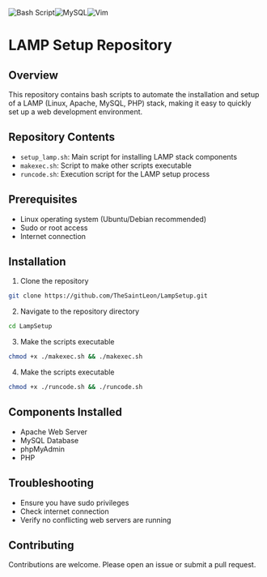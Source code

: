 ![Bash Script](https://img.shields.io/badge/bash_script-%23121011.svg?style=for-the-badge&logo=gnu-bash&logoColor=white)![MySQL](https://img.shields.io/badge/mysql-4479A1.svg?style=for-the-badge&logo=mysql&logoColor=white)![Vim](https://img.shields.io/badge/VIM-%2311AB00.svg?style=for-the-badge&logo=vim&logoColor=white)
# LAMP Setup Repository

## Overview
This repository contains bash scripts to automate the installation and setup of a LAMP (Linux, Apache, MySQL, PHP) stack, making it easy to quickly set up a web development environment.

## Repository Contents
- `setup_lamp.sh`: Main script for installing LAMP stack components
- `makexec.sh`: Script to make other scripts executable
- `runcode.sh`: Execution script for the LAMP setup process

## Prerequisites
- Linux operating system (Ubuntu/Debian recommended)
- Sudo or root access
- Internet connection

## Installation
1. Clone the repository
```bash
git clone https://github.com/TheSaintLeon/LampSetup.git
```
2. Navigate to the repository directory
```bash
cd LampSetup
```
3. Make the scripts executable
```bash
chmod +x ./makexec.sh && ./makexec.sh
```
4. Make the scripts executable
```bash
chmod +x ./runcode.sh && ./runcode.sh
```

## Components Installed
- Apache Web Server
- MySQL Database
- phpMyAdmin
- PHP

## Troubleshooting
- Ensure you have sudo privileges
- Check internet connection
- Verify no conflicting web servers are running

## Contributing
Contributions are welcome. Please open an issue or submit a pull request.
